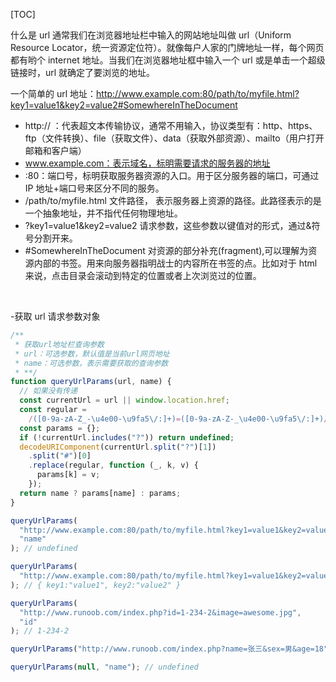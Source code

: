 [TOC]

什么是 url
通常我们在浏览器地址栏中输入的网站地址叫做 url（Uniform Resource Locator，统一资源定位符）。就像每户人家的门牌地址一样，每个网页都有哟个 internet 地址。当我们在浏览器地址框中输入一个 url 或是单击一个超级链接时，url 就确定了要浏览的地址。

一个简单的 url 地址：http://www.example.com:80/path/to/myfile.html?key1=value1&key2=value2#SomewhereInTheDocument

- http:// ：代表超文本传输协议，通常不用输入，协议类型有：http、https、ftp（文件转换）、file（获取文件）、data（获取外部资源）、mailto（用户打开邮箱和客户端）
- www.example.com：表示域名，标明需要请求的服务器的地址
- :80：端口号，标明获取服务器资源的入口。用于区分服务器的端口，可通过 IP 地址+端口号来区分不同的服务。
- /path/to/myfile.html 文件路径， 表示服务器上资源的路径。此路径表示的是一个抽象地址，并不指代任何物理地址。
- ?key1=value1&key2=value2 请求参数，这些参数以键值对的形式，通过&符号分割开来。
- #SomewhereInTheDocument 对资源的部分补充(fragment),可以理解为资源内部的书签。用来向服务器指明战士的内容所在书签的点。比如对于 html 来说，点击目录会滚动到特定的位置或者上次浏览过的位置。

&nbsp;

-获取 url 请求参数对象

```js
/**
 * 获取url地址栏查询参数
 * url：可选参数，默认值是当前url网页地址
 * name：可选参数，表示需要获取的查询参数
 * **/
function queryUrlParams(url, name) {
  // 如果没有传递
  const currentUrl = url || window.location.href;
  const regular =
    /([0-9a-zA-Z_-\u4e00-\u9fa5\/:]+)=([0-9a-zA-Z-_\u4e00-\u9fa5\/:]+)/g;
  const params = {};
  if (!currentUrl.includes("?")) return undefined;
  decodeURIComponent(currentUrl.split("?")[1])
    .split("#")[0]
    .replace(regular, function (_, k, v) {
      params[k] = v;
    });
  return name ? params[name] : params;
}

queryUrlParams(
  "http://www.example.com:80/path/to/myfile.html?key1=value1&key2=value2#SomewhereInTheDocument",
  "name"
); // undefined

queryUrlParams(
  "http://www.example.com:80/path/to/myfile.html?key1=value1&key2=value2#SomewhereInTheDocument"
); // { key1:"value1", key2:"value2" }

queryUrlParams(
  "http://www.runoob.com/index.php?id=1-234-2&image=awesome.jpg",
  "id"
); // 1-234-2

queryUrlParams("http://www.runoob.com/index.php?name=张三&sex=男&age=18"); // { name: "张三", sex: "男", age: "18" }

queryUrlParams(null, "name"); // undefined
```
